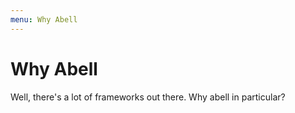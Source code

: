 ```yaml
---
menu: Why Abell
---
```


# Why Abell

Well, there's a lot of frameworks out there. Why abell in particular?